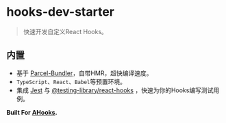 # hooks-dev-starter
> 快速开发自定义React Hooks。

## 内置

- 基于 [Parcel-Bundler](https://parceljs.org/)，自带HMR，超快编译速度。
- `TypeScript`、`React`、`Babel`等预置环境。
- 集成 [Jest](https://jestjs.io/docs/zh-Hans/getting-started) 与 [@testing-library/react-hooks](https://github.com/testing-library/react-hooks-testing-library) ，快速为你的Hooks编写测试用例。



**Built For [AHooks](https://github.com/alibaba/hooks).**


